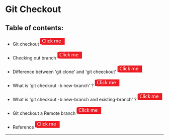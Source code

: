 #                      Git Checkout


## Table of contents:

* Git checkout [![button](https://github.com/prajaktavpendse/projectpractice/blob/master/Images/clickme.png)](https://github.com/prajaktavpendse/projectpractice/blob/master/checkout/git_checkout.md)

* Checking out branch [![button](https://github.com/prajaktavpendse/projectpractice/blob/master/Images/clickme.png)](https://github.com/prajaktavpendse/projectpractice/blob/master/checkout/checking_out_branch.md)

* Difference between 'git clone' and 'git cheeckout' [![button](https://github.com/prajaktavpendse/projectpractice/blob/master/Images/clickme.png)]((https://github.com/prajaktavpendse/projectpractice/blob/master/checkout/checkout-b1.md))

* What is 'git checkout -b new-branch' ? [![button](https://github.com/prajaktavpendse/projectpractice/blob/master/Images/clickme.png)](https://github.com/prajaktavpendse/projectpractice/blob/master/checkout/checkout-b.md)

* What is 'git checkout -b new-branch and existing-branch' ? [![button](https://github.com/prajaktavpendse/projectpractice/blob/master/Images/clickme.png)](https://github.com/prajaktavpendse/projectpractice/blob/master/checkout/checkout-b1.md)

* Git checkout a Remote branch [![button](https://github.com/prajaktavpendse/projectpractice/blob/master/Images/clickme.png)](https://github.com/prajaktavpendse/projectpractice/blob/master/checkout/remote_checkout.md)

* Reference [![button](https://github.com/prajaktavpendse/projectpractice/blob/master/Images/clickme.png)](https://github.com/prajaktavpendse/projectpractice/blob/master/checkout/reference_checkout.md)


--------------------------------------------------------------------------------------------------------